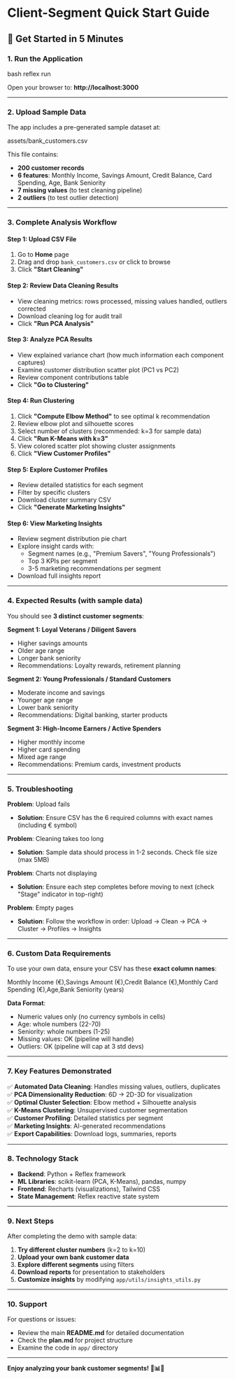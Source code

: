 # Client-Segment Quick Start Guide

## 🚀 Get Started in 5 Minutes

### 1. Run the Application

bash
reflex run


Open your browser to: **http://localhost:3000**

---

### 2. Upload Sample Data

The app includes a pre-generated sample dataset at:

assets/bank_customers.csv


This file contains:
- **200 customer records**
- **6 features**: Monthly Income, Savings Amount, Credit Balance, Card Spending, Age, Bank Seniority
- **7 missing values** (to test cleaning pipeline)
- **2 outliers** (to test outlier detection)

---

### 3. Complete Analysis Workflow

#### Step 1: Upload CSV File
1. Go to **Home** page
2. Drag and drop `bank_customers.csv` or click to browse
3. Click **"Start Cleaning"**

#### Step 2: Review Data Cleaning Results
- View cleaning metrics: rows processed, missing values handled, outliers corrected
- Download cleaning log for audit trail
- Click **"Run PCA Analysis"**

#### Step 3: Analyze PCA Results
- View explained variance chart (how much information each component captures)
- Examine customer distribution scatter plot (PC1 vs PC2)
- Review component contributions table
- Click **"Go to Clustering"**

#### Step 4: Run Clustering
1. Click **"Compute Elbow Method"** to see optimal k recommendation
2. Review elbow plot and silhouette scores
3. Select number of clusters (recommended: k=3 for sample data)
4. Click **"Run K-Means with k=3"**
5. View colored scatter plot showing cluster assignments
6. Click **"View Customer Profiles"**

#### Step 5: Explore Customer Profiles
- Review detailed statistics for each segment
- Filter by specific clusters
- Download cluster summary CSV
- Click **"Generate Marketing Insights"**

#### Step 6: View Marketing Insights
- Review segment distribution pie chart
- Explore insight cards with:
  - Segment names (e.g., "Premium Savers", "Young Professionals")
  - Top 3 KPIs per segment
  - 3-5 marketing recommendations per segment
- Download full insights report

---

### 4. Expected Results (with sample data)

You should see **3 distinct customer segments**:

**Segment 1: Loyal Veterans / Diligent Savers**
- Higher savings amounts
- Older age range
- Longer bank seniority
- Recommendations: Loyalty rewards, retirement planning

**Segment 2: Young Professionals / Standard Customers**
- Moderate income and savings
- Younger age range
- Lower bank seniority
- Recommendations: Digital banking, starter products

**Segment 3: High-Income Earners / Active Spenders**
- Higher monthly income
- Higher card spending
- Mixed age range
- Recommendations: Premium cards, investment products

---

### 5. Troubleshooting

**Problem**: Upload fails
- **Solution**: Ensure CSV has the 6 required columns with exact names (including € symbol)

**Problem**: Cleaning takes too long
- **Solution**: Sample data should process in 1-2 seconds. Check file size (max 5MB)

**Problem**: Charts not displaying
- **Solution**: Ensure each step completes before moving to next (check "Stage" indicator in top-right)

**Problem**: Empty pages
- **Solution**: Follow the workflow in order: Upload → Clean → PCA → Cluster → Profiles → Insights

---

### 6. Custom Data Requirements

To use your own data, ensure your CSV has these **exact column names**:


Monthly Income (€),Savings Amount (€),Credit Balance (€),Monthly Card Spending (€),Age,Bank Seniority (years)


**Data Format**:
- Numeric values only (no currency symbols in cells)
- Age: whole numbers (22-70)
- Seniority: whole numbers (1-25)
- Missing values: OK (pipeline will handle)
- Outliers: OK (pipeline will cap at 3 std devs)

---

### 7. Key Features Demonstrated

✅ **Automated Data Cleaning**: Handles missing values, outliers, duplicates  
✅ **PCA Dimensionality Reduction**: 6D → 2D-3D for visualization  
✅ **Optimal Cluster Selection**: Elbow method + Silhouette analysis  
✅ **K-Means Clustering**: Unsupervised customer segmentation  
✅ **Customer Profiling**: Detailed statistics per segment  
✅ **Marketing Insights**: AI-generated recommendations  
✅ **Export Capabilities**: Download logs, summaries, reports  

---

### 8. Technology Stack

- **Backend**: Python + Reflex framework
- **ML Libraries**: scikit-learn (PCA, K-Means), pandas, numpy
- **Frontend**: Recharts (visualizations), Tailwind CSS
- **State Management**: Reflex reactive state system

---

### 9. Next Steps

After completing the demo with sample data:

1. **Try different cluster numbers** (k=2 to k=10)
2. **Upload your own bank customer data**
3. **Explore different segments** using filters
4. **Download reports** for presentation to stakeholders
5. **Customize insights** by modifying `app/utils/insights_utils.py`

---

### 10. Support

For questions or issues:
- Review the main **README.md** for detailed documentation
- Check the **plan.md** for project structure
- Examine the code in `app/` directory

---

**Enjoy analyzing your bank customer segments! 🎯📊💡**
